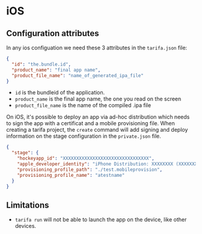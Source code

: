 # iOS

## Configuration attributes

In any ios configuation we need these 3 attributes in the `tarifa.json` file:

``` json
{
  "id": "the.bundle.id",
  "product_name": "final app name",
  "product_file_name": "name_of_generated_ipa_file"
}
```

* `id` is the bundleid of the application.
* `product_name` is the final app name, the one you read on the screen
* `product_file_name` is the name of the compiled .ipa file

On iOS, it's possible to deploy an app via ad-hoc distribution which needs to sign
the app with a certificat and a mobile provisioning file. When creating a tarifa project,
the `create` command will add signing and deploy information on the stage configuration in the `private.json` file.

``` json
{
  "stage": {
    "hockeyapp_id": "XXXXXXXXXXXXXXXXXXXXXXXXXXXXXXXX",
    "apple_developer_identity": "iPhone Distribution: XXXXXXXX (XXXXXXXXXX)",
    "provisioning_profile_path": "./test.mobileprovision",
    "provisioning_profile_name": "atestname"
  }
}
```

## Limitations

* `tarifa run` will not be able to launch the app on the device, like other devices.
